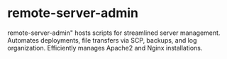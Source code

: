 # remote-server-admin
remote-server-admin" hosts scripts for streamlined server management. Automates deployments, file transfers via SCP, backups, and log organization. Efficiently manages Apache2 and Nginx installations.
